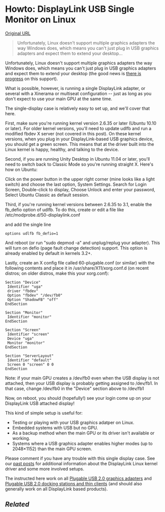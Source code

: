 # Howto: DisplayLink USB Single Monitor on Linux

[Original URL](http://plugable.com/2011/12/23/usb-graphics-and-linux)

> Unfortunately, Linux doesn't support multiple graphics adapters the way Windows does, which means you can't just plug in USB graphics adapters and expect them to extend your desktop...

Unfortunately, Linux doesn't support multiple graphics adapters the way Windows does, which means you can't just plug in USB graphics adapters and expect them to extend your desktop (the good news is [there is progress](http://www.phoronix.com/scan.php?page=news_item&px=MTAzMjM) on this support).

What is possible, however, is running a single DisplayLink adapter, or several with a Xinerama or multiseat configuration -- just as long as you don't expect to use your main GPU at the same time.

The single-display case is relatively easy to set up, and we'll cover that here.

First, make sure you're running kernel version 2.6.35 or later (Ubuntu 10.10 or later). For older kernel versions, you'll need to update udlfb and run a modified fbdev X server (not covered in this post). On these kernel versions, when you plug in your DisplayLink-based USB graphics device, you should get a green screen. This means that at the driver built into the Linux kernel is happy, healthy, and talking to the device.

Second, if you are running Unity Desktop in Ubuntu 11.04 or later, you'll need to switch back to Classic Mode so you're running straight X. Here's how on Ubuntu:

Click on the power button in the upper right corner (mine looks like a light switch) and choose the last option, System Settings. Search for Login Screen, Double-click to display, Choose Unlock and enter your password, Select Ubuntu Classic as default session.

Third, if you're running kernel versions between 2.6.35 to 3.1, enable the fb_defio option of udlfb. To do this, create or edit a file like<br>
/etc/modprobe.d/50-displaylink.conf

and add the single line

```
options udlfb fb_defio=1
```

And reboot (or run "sudo depmod -a" and unplug/replug your adapter). This will turn on defio (page fault change detection) support. This option is already enabled by default in kernels 3.2+.

Lastly, create an X config file called 60-plugable.conf (or similar) with the following contents and place it in /usr/share/X11/xorg.conf.d (on recent distros; on older distros, make this your xorg.conf):

```
Section "Device" 
 Identifier "uga" 
 driver "fbdev" 
 Option "fbdev" "/dev/fb0" 
 Option "ShadowFB" "off"
EndSection 

Section "Monitor" 
 Identifier "monitor" 
EndSection 

Section "Screen" 
 Identifier "screen" 
 Device "uga" 
 Monitor "monitor" 
EndSection 

Section "ServerLayout" 
 Identifier "default" 
 Screen 0 "screen" 0 0 
EndSection
```

Note: if your main GPU creates a /dev/fb0 even when the USB display is not attached, then your USB display is probably getting assigned to /dev/fb1\. In that case, change /dev/fb0 in the "Device" section above to /dev/fb1

Now, on reboot, you should (hopefully!) see your login come up on your DisplayLink USB attached display!

This kind of simple setup is useful for:

- Testing or playing with your USB graphics adatper on Linux.
- Embedded systems with USB but no GPU.
- As a backup method when the main GPU or its driver isn't available or working.
- Systems where a USB graphics adapter enables higher modes (up to 2048×1152) than the main GPU screen.

Please comment if you have any trouble with this single display case. See our [past posts](http://plugable.com/category/project/udlfb/) for additional information about the DisplayLink Linux kernel driver and some more involved setups.

The instructed here work on all [Plugable USB 2.0 graphics adapters](http://plugable.com/products#USB%202.0%20Graphics%20Adapters) and [Plugable USB 2.0 docking stations and thin clients](http://plugable.com/products#USB%202.0%20Multiseat%20Thin%20Clients) (and should also generally work on all DisplayLink based products).

## _Related_
